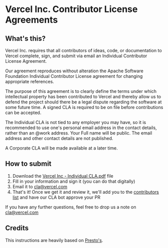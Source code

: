# Vercel Inc. Contributor License Agreements

## What's this?

Vercel Inc. requires that all contributors of ideas, code, or documentation to Vercel complete, sign, and submit via email an Individual Contributor License Agreement.

Our agreement reproduces without alteration the Apache Software Foundation Individual Contributor License agreement for changing appropriate references.

The purpose of this agreement is to clearly define the terms under which intellectual property has been contributed to Vercel and thereby allow us to defend the project should there be a legal dispute regarding the software at some future time. A signed CLA is required to be on file before contributions can be accepted.

The Individual CLA is not tied to any employer you may have, so it is recommended to use one's personal email address in the contact details, rather than an @work address. Your Full name will be public. The email address and other contact details are not published.

A Corporate CLA will be made available at a later time.

## How to submit

1. Download the [Vercel Inc - Individual CLA.pdf](/Vercel%20Inc%20-%20Individual%20CLA.pdf) file
2. Fill in your information and sign it (you can do that digitally)
3. Email it to cla@vercel.com
4. That's it! Once we get it and review it, we'll add you to the [contributors list](contributors.json) and have our CLA bot approve your PR

If you have any further questions, feel free to drop us a note on cla@vercel.com


## Credits

This instructions are heavily based on [Presto's](https://github.com/prestosql/cla).
